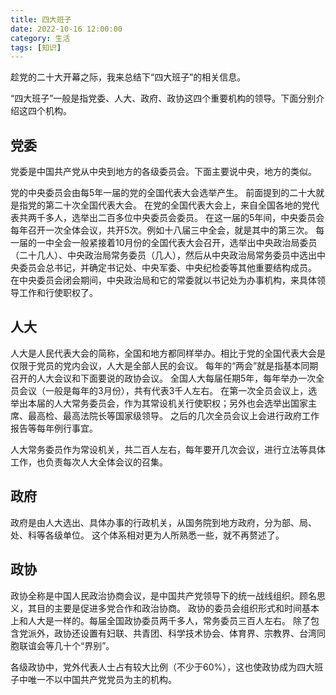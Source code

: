 ```yaml
---
title: 四大班子
date: 2022-10-16 12:00:00
category: 生活
tags: [知识]
---
```


趁党的二十大开幕之际，我来总结下“四大班子”的相关信息。

<!--more-->

“四大班子”一般是指党委、人大、政府、政协这四个重要机构的领导。下面分别介绍这四个机构。

## 党委

党委是中国共产党从中央到地方的各级委员会。下面主要说中央，地方的类似。

党的中央委员会由每5年一届的党的全国代表大会选举产生。
前面提到的二十大就是指党的第二十次全国代表大会。
在党的全国代表大会上，来自全国各地的党代表共两千多人，选举出二百多位中央委员会委员。
在这一届的5年间，中央委员会每年召开一次全体会议，共开5次。例如十八届三中全会，就是其中的第三次。
每一届的一中全会一般紧接着10月份的全国代表大会召开，选举出中央政治局委员（二十几人）、中央政治局常务委员（几人），然后从中央政治局常务委员中选出中央委员会总书记，并确定书记处、中央军委、中央纪检委等其他重要结构成员。
在中央委员会闭会期间，中央政治局和它的常委就以书记处为办事机构，来具体领导工作和行使职权了。

## 人大

人大是人民代表大会的简称，全国和地方都同样举办。相比于党的全国代表大会是仅限于党员的党内会议，人大是全部人民的会议。
每年的“两会”就是指基本同期召开的人大会议和下面要说的政协会议。
全国人大每届任期5年，每年举办一次全员会议（一般是每年的3月份），共有代表3千人左右。
在第一次全员会议上，选举出本届的人大常务委员会，作为其常设机关行使职权；另外也会选举出国家主席、最高检、最高法院长等国家级领导。
之后的几次全员会议上会进行政府工作报告等每年例行事宜。

人大常务委员作为常设机关，共二百人左右，每年要开几次会议，进行立法等具体工作，也负责每次人大全体会议的召集。

## 政府

政府是由人大选出、具体办事的行政机关，从国务院到地方政府，分为部、局、处、科等各级单位。
这个体系相对更为人所熟悉一些，就不再赘述了。

## 政协

政协全称是中国人民政治协商会议，是中国共产党领导下的统一战线组织。顾名思义，其目的主要是促进多党合作和政治协商。
政协的委员会组织形式和时间基本上和人大是一样的。每届全国政协委员两千多人，常务委员三百人左右。
除了包含党派外，政协还设置有妇联、共青团、科学技术协会、体育界、宗教界、台湾同胞联谊会等几十个“界别”。

各级政协中，党外代表人士占有较大比例（不少于60%），这也使政协成为四大班子中唯一不以中国共产党党员为主的机构。
